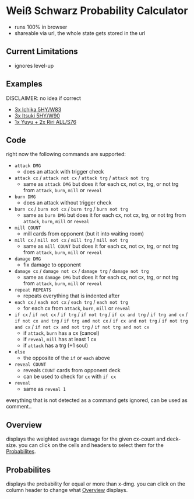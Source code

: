 # Weiß Schwarz Probability Calculator

* runs 100% in browser
* shareable via url, the whole state gets stored in the url

## Current Limitations

* ignores level-up

## Examples

DISCLAIMER: no idea if correct

* [3x Ichika 5HY/W83](https://kokutoru.github.io/ws-probability-calculator/?*9il8zWi5yAC0tHkk9W3LtzdQ9l9XzKZkk5O8_3u-r0aiBTXArcEwwVJ9xGq8bYJM6p3lSDEb_8Qe4*N.jPkhcRxAX-)
* [3x Itsuki 5HY/W90](https://kokutoru.github.io/ws-probability-calculator/?mTAdHkyYWiBFjPnSoo9QChNSyPiqZOjsRVTmuHoN*f4xGATxpCl9gkQX_GndfDf..6mU3di3SERXVvTbZmzmQ)
* [1x Yuyu + 2x Riri ALL/S76](https://kokutoru.github.io/ws-probability-calculator/?DZKAmn1GByl.9WP5beoc5J4Wp7rfGZKu7-8k-OXrerd*pkqVSvuSRo2M1hx5tZbb7D5*Dlxy*PWv8gwj.8xcVFvdNKRjE4B1PZ0Nf0CiMMv8LDD0)

## Code

right now the following commands are supported:

* `attack DMG`
    * does an attack with trigger check
* `attack cx` / `attack not cx` / `attack trg` / `attack not trg`
    * same as `attack DMG` but does it for each cx, not cx, trg, or not trg from `attack`, `burn`, `mill` or `reveal`
* `burn DMG`
    * does an attack without trigger check
* `burn cx` / `burn not cx` / `burn trg` / `burn not trg`
    * same as `burn DMG` but does it for each cx, not cx, trg, or not trg from `attack`, `burn`, `mill` or `reveal`
* `mill COUNT`
    * mill cards from opponent (but it into waiting room)
* `mill cx` / `mill not cx` / `mill trg` / `mill not trg`
    * same as `mill COUNT` but does it for each cx, not cx, trg, or not trg from `attack`, `burn`, `mill` or `reveal`
* `damage DMG`
    * fix damage to opponent
* `damage cx` / `damage not cx` / `damage trg` / `damage not trg`
    * same as `damage DMG` but does it for each cx, not cx, trg, or not trg from `attack`, `burn`, `mill` or `reveal`
* `repeat REPEATS`
    * repeats everything that is indented after
* `each cx` / `each not cx` / `each trg` / `each not trg`
    * for each cx from `attack`, `burn`, `mill` or `reveal`
* `if cx` / `if not cx` / `if trg` / `if not trg` / `if cx and trg` / `if trg and cx` / `if not cx and trg` / `if trg and not cx` / `if cx and not trg` / `if not trg and cx` / `if not cx and not trg` / `if not trg and not cx`
    * if `attack`, `burn` has a cx (cancel)
    * if `reveal`, `mill` has at least 1 cx
    * if `attack` has a trg (+1 soul)
* `else`
    * the opposite of the `if` or `each` above
* `reveal COUNT`
    * reveals `COUNT` cards from opponent deck
    * can be used to check for `cx` with `if cx`
* `reveal`
    * same as `reveal 1`

everything that is not detected as a command gets ignored, can be used as comment..

## Overview

displays the weighted average damage for the given cx-count and deck-size.
you can click on the cells and headers to select them for the [Probabilites](#probabilites).

## Probabilites

displays the probability for equal or more than x-dmg.
you can click on the column header to change what [Overview](#overview) displays.

